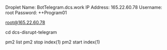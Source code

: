 Droplet Name: BotTelegram.dcs.work
IP Address: 165.22.60.78
Username: root
Password: ++Program01

root@165.22.60.78

cd dcs-disrupt-telegram

pm2 list
pm2 stop index(1)
pm2 start index(1)